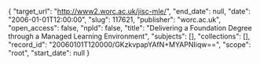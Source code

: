 {
  "target_url": "http://www2.worc.ac.uk/jisc-mle/", 
  "end_date": null, 
  "date": "2006-01-01T12:00:00", 
  "slug": 117621, 
  "publisher": "worc.ac.uk", 
  "open_access": false, 
  "npld": false, 
  "title": "Delivering a Foundation Degree through a Managed Learning Environment", 
  "subjects": [], 
  "collections": [], 
  "record_id": "20060101T120000/GKzkvpapYAfN+MYAPNIiqw==", 
  "scope": "root", 
  "start_date": null
}

